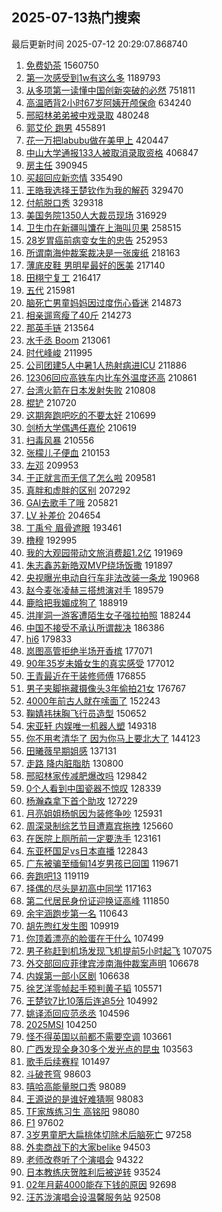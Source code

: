 ## 2025-07-13热门搜索 
最后更新时间 2025-07-12 20:29:07.868740 
1. [免费奶茶](https://s.weibo.com/weibo?q=%E5%85%8D%E8%B4%B9%E5%A5%B6%E8%8C%B6&t=31&band_rank=1&Refer=top) 1560750
1. [第一次感受到1w有这么多](https://s.weibo.com/weibo?q=%E7%AC%AC%E4%B8%80%E6%AC%A1%E6%84%9F%E5%8F%97%E5%88%B01w%E6%9C%89%E8%BF%99%E4%B9%88%E5%A4%9A&t=31&band_rank=11&Refer=top) 1189793
1. [从多项第一读懂中国创新突破的必然](https://s.weibo.com/weibo?q=%23%E4%BB%8E%E5%A4%9A%E9%A1%B9%E7%AC%AC%E4%B8%80%E8%AF%BB%E6%87%82%E4%B8%AD%E5%9B%BD%E5%88%9B%E6%96%B0%E7%AA%81%E7%A0%B4%E7%9A%84%E5%BF%85%E7%84%B6%23&t=31&band_rank=3&Refer=top) 751811
1. [高温晒背2小时67岁阿姨开颅保命](https://s.weibo.com/weibo?q=%23%E9%AB%98%E6%B8%A9%E6%99%92%E8%83%8C2%E5%B0%8F%E6%97%B667%E5%B2%81%E9%98%BF%E5%A7%A8%E5%BC%80%E9%A2%85%E4%BF%9D%E5%91%BD%23&t=31&band_rank=4&Refer=top) 634240
1. [邢昭林弟弟被中戏录取](https://s.weibo.com/weibo?q=%E9%82%A2%E6%98%AD%E6%9E%97%E5%BC%9F%E5%BC%9F%E8%A2%AB%E4%B8%AD%E6%88%8F%E5%BD%95%E5%8F%96&t=31&band_rank=2&Refer=top) 480248
1. [郭艾伦 跑男](https://s.weibo.com/weibo?q=%E9%83%AD%E8%89%BE%E4%BC%A6%20%E8%B7%91%E7%94%B7&t=31&band_rank=4&Refer=top) 455891
1. [花一万把labubu做在美甲上](https://s.weibo.com/weibo?q=%E8%8A%B1%E4%B8%80%E4%B8%87%E6%8A%8Alabubu%E5%81%9A%E5%9C%A8%E7%BE%8E%E7%94%B2%E4%B8%8A&t=31&band_rank=5&Refer=top) 420447
1. [中山大学通报133人被取消录取资格](https://s.weibo.com/weibo?q=%23%E4%B8%AD%E5%B1%B1%E5%A4%A7%E5%AD%A6%E9%80%9A%E6%8A%A5133%E4%BA%BA%E8%A2%AB%E5%8F%96%E6%B6%88%E5%BD%95%E5%8F%96%E8%B5%84%E6%A0%BC%23&t=31&band_rank=6&Refer=top) 406847
1. [房主任](https://s.weibo.com/weibo?q=%E6%88%BF%E4%B8%BB%E4%BB%BB&t=31&band_rank=5&Refer=top) 390945
1. [买超回应新恋情](https://s.weibo.com/weibo?q=%23%E4%B9%B0%E8%B6%85%E5%9B%9E%E5%BA%94%E6%96%B0%E6%81%8B%E6%83%85%23&t=31&band_rank=7&Refer=top) 335490
1. [王皓我选择王楚钦作为我的解药](https://s.weibo.com/weibo?q=%E7%8E%8B%E7%9A%93%E6%88%91%E9%80%89%E6%8B%A9%E7%8E%8B%E6%A5%9A%E9%92%A6%E4%BD%9C%E4%B8%BA%E6%88%91%E7%9A%84%E8%A7%A3%E8%8D%AF&t=31&band_rank=6&Refer=top) 329470
1. [付航脱口秀](https://s.weibo.com/weibo?q=%E4%BB%98%E8%88%AA%E8%84%B1%E5%8F%A3%E7%A7%80&t=31&band_rank=7&Refer=top) 329318
1. [美国务院1350人大裁员现场](https://s.weibo.com/weibo?q=%23%E7%BE%8E%E5%9B%BD%E5%8A%A1%E9%99%A21350%E4%BA%BA%E5%A4%A7%E8%A3%81%E5%91%98%E7%8E%B0%E5%9C%BA%23&t=31&band_rank=8&Refer=top) 316929
1. [卫生巾在新疆叫馕在上海叫贝果](https://s.weibo.com/weibo?q=%E5%8D%AB%E7%94%9F%E5%B7%BE%E5%9C%A8%E6%96%B0%E7%96%86%E5%8F%AB%E9%A6%95%E5%9C%A8%E4%B8%8A%E6%B5%B7%E5%8F%AB%E8%B4%9D%E6%9E%9C&t=31&band_rank=8&Refer=top) 258515
1. [28岁胃癌前病变女生的忠告](https://s.weibo.com/weibo?q=28%E5%B2%81%E8%83%83%E7%99%8C%E5%89%8D%E7%97%85%E5%8F%98%E5%A5%B3%E7%94%9F%E7%9A%84%E5%BF%A0%E5%91%8A&t=31&band_rank=9&Refer=top) 252953
1. [所谓南海仲裁案裁决是一张废纸](https://s.weibo.com/weibo?q=%23%E6%89%80%E8%B0%93%E5%8D%97%E6%B5%B7%E4%BB%B2%E8%A3%81%E6%A1%88%E8%A3%81%E5%86%B3%E6%98%AF%E4%B8%80%E5%BC%A0%E5%BA%9F%E7%BA%B8%23&t=31&band_rank=10&Refer=top) 218163
1. [薄底皮鞋 男明星最好的医美](https://s.weibo.com/weibo?q=%E8%96%84%E5%BA%95%E7%9A%AE%E9%9E%8B%20%E7%94%B7%E6%98%8E%E6%98%9F%E6%9C%80%E5%A5%BD%E7%9A%84%E5%8C%BB%E7%BE%8E&t=31&band_rank=12&Refer=top) 217140
1. [田栩宁复工](https://s.weibo.com/weibo?q=%23%E7%94%B0%E6%A0%A9%E5%AE%81%E5%A4%8D%E5%B7%A5%23&t=31&band_rank=13&Refer=top) 216417
1. [五代](https://s.weibo.com/weibo?q=%E4%BA%94%E4%BB%A3&t=31&band_rank=14&Refer=top) 215981
1. [脑死亡男童妈妈因过度伤心昏迷](https://s.weibo.com/weibo?q=%23%E8%84%91%E6%AD%BB%E4%BA%A1%E7%94%B7%E7%AB%A5%E5%A6%88%E5%A6%88%E5%9B%A0%E8%BF%87%E5%BA%A6%E4%BC%A4%E5%BF%83%E6%98%8F%E8%BF%B7%23&t=31&band_rank=15&Refer=top) 214873
1. [相亲遛弯瘦了40斤](https://s.weibo.com/weibo?q=%E7%9B%B8%E4%BA%B2%E9%81%9B%E5%BC%AF%E7%98%A6%E4%BA%8640%E6%96%A4&t=31&band_rank=16&Refer=top) 214273
1. [那英手链](https://s.weibo.com/weibo?q=%E9%82%A3%E8%8B%B1%E6%89%8B%E9%93%BE&t=31&band_rank=17&Refer=top) 213564
1. [水千丞 Boom](https://s.weibo.com/weibo?q=%E6%B0%B4%E5%8D%83%E4%B8%9E%20Boom&t=31&band_rank=18&Refer=top) 213061
1. [时代峰峻](https://s.weibo.com/weibo?q=%E6%97%B6%E4%BB%A3%E5%B3%B0%E5%B3%BB&t=31&band_rank=19&Refer=top) 211995
1. [公司团建5人中暑1人热射病进ICU](https://s.weibo.com/weibo?q=%23%E5%85%AC%E5%8F%B8%E5%9B%A2%E5%BB%BA5%E4%BA%BA%E4%B8%AD%E6%9A%911%E4%BA%BA%E7%83%AD%E5%B0%84%E7%97%85%E8%BF%9BICU%23&t=31&band_rank=20&Refer=top) 211886
1. [12306回应高铁车内比车外温度还高](https://s.weibo.com/weibo?q=%2312306%E5%9B%9E%E5%BA%94%E9%AB%98%E9%93%81%E8%BD%A6%E5%86%85%E6%AF%94%E8%BD%A6%E5%A4%96%E6%B8%A9%E5%BA%A6%E8%BF%98%E9%AB%98%23&t=31&band_rank=9&Refer=top) 210861
1. [台湾火箭在日本发射失败](https://s.weibo.com/weibo?q=%23%E5%8F%B0%E6%B9%BE%E7%81%AB%E7%AE%AD%E5%9C%A8%E6%97%A5%E6%9C%AC%E5%8F%91%E5%B0%84%E5%A4%B1%E8%B4%A5%23&t=31&band_rank=10&Refer=top) 210808
1. [棍铲](https://s.weibo.com/weibo?q=%E6%A3%8D%E9%93%B2&t=31&band_rank=11&Refer=top) 210720
1. [这期奔跑吧吃的不要太好](https://s.weibo.com/weibo?q=%23%E8%BF%99%E6%9C%9F%E5%A5%94%E8%B7%91%E5%90%A7%E5%90%83%E7%9A%84%E4%B8%8D%E8%A6%81%E5%A4%AA%E5%A5%BD%23&t=31&band_rank=12&Refer=top) 210699
1. [剑桥大学偶遇任嘉伦](https://s.weibo.com/weibo?q=%23%E5%89%91%E6%A1%A5%E5%A4%A7%E5%AD%A6%E5%81%B6%E9%81%87%E4%BB%BB%E5%98%89%E4%BC%A6%23&t=31&band_rank=13&Refer=top) 210619
1. [扫毒风暴](https://s.weibo.com/weibo?q=%E6%89%AB%E6%AF%92%E9%A3%8E%E6%9A%B4&t=31&band_rank=14&Refer=top) 210556
1. [张檬儿子便血](https://s.weibo.com/weibo?q=%23%E5%BC%A0%E6%AA%AC%E5%84%BF%E5%AD%90%E4%BE%BF%E8%A1%80%23&t=31&band_rank=21&Refer=top) 210153
1. [左邓](https://s.weibo.com/weibo?q=%E5%B7%A6%E9%82%93&t=31&band_rank=22&Refer=top) 209953
1. [于正就言而无信了怎么啦](https://s.weibo.com/weibo?q=%23%E4%BA%8E%E6%AD%A3%E5%B0%B1%E8%A8%80%E8%80%8C%E6%97%A0%E4%BF%A1%E4%BA%86%E6%80%8E%E4%B9%88%E5%95%A6%23&t=31&band_rank=15&Refer=top) 209581
1. [真胖和虚胖的区别](https://s.weibo.com/weibo?q=%E7%9C%9F%E8%83%96%E5%92%8C%E8%99%9A%E8%83%96%E7%9A%84%E5%8C%BA%E5%88%AB&t=31&band_rank=23&Refer=top) 207292
1. [GAI去歌手了哦](https://s.weibo.com/weibo?q=GAI%E5%8E%BB%E6%AD%8C%E6%89%8B%E4%BA%86%E5%93%A6&t=31&band_rank=16&Refer=top) 205821
1. [LV 补差价](https://s.weibo.com/weibo?q=LV%20%E8%A1%A5%E5%B7%AE%E4%BB%B7&t=31&band_rank=17&Refer=top) 204654
1. [丁禹兮 眉骨遮眼](https://s.weibo.com/weibo?q=%E4%B8%81%E7%A6%B9%E5%85%AE%20%E7%9C%89%E9%AA%A8%E9%81%AE%E7%9C%BC&t=31&band_rank=18&Refer=top) 193461
1. [橹穆](https://s.weibo.com/weibo?q=%E6%A9%B9%E7%A9%86&t=31&band_rank=24&Refer=top) 192995
1. [我的大观园带动文旅消费超1.2亿](https://s.weibo.com/weibo?q=%23%E6%88%91%E7%9A%84%E5%A4%A7%E8%A7%82%E5%9B%AD%E5%B8%A6%E5%8A%A8%E6%96%87%E6%97%85%E6%B6%88%E8%B4%B9%E8%B6%851.2%E4%BA%BF%23&t=31&band_rank=25&Refer=top) 191969
1. [朱志鑫苏新皓双MVP绕场饭撒](https://s.weibo.com/weibo?q=%23%E6%9C%B1%E5%BF%97%E9%91%AB%E8%8B%8F%E6%96%B0%E7%9A%93%E5%8F%8CMVP%E7%BB%95%E5%9C%BA%E9%A5%AD%E6%92%92%23&t=31&band_rank=26&Refer=top) 191897
1. [央视曝光电动自行车非法改装一条龙](https://s.weibo.com/weibo?q=%23%E5%A4%AE%E8%A7%86%E6%9B%9D%E5%85%89%E7%94%B5%E5%8A%A8%E8%87%AA%E8%A1%8C%E8%BD%A6%E9%9D%9E%E6%B3%95%E6%94%B9%E8%A3%85%E4%B8%80%E6%9D%A1%E9%BE%99%23&t=31&band_rank=27&Refer=top) 190968
1. [赵今麦张凌赫三搭想演对手](https://s.weibo.com/weibo?q=%23%E8%B5%B5%E4%BB%8A%E9%BA%A6%E5%BC%A0%E5%87%8C%E8%B5%AB%E4%B8%89%E6%90%AD%E6%83%B3%E6%BC%94%E5%AF%B9%E6%89%8B%23&t=31&band_rank=28&Refer=top) 189579
1. [鹿晗把我媚成狗了](https://s.weibo.com/weibo?q=%E9%B9%BF%E6%99%97%E6%8A%8A%E6%88%91%E5%AA%9A%E6%88%90%E7%8B%97%E4%BA%86&t=31&band_rank=29&Refer=top) 188919
1. [洪崖洞一游客遭陌生女子强拉拍照](https://s.weibo.com/weibo?q=%23%E6%B4%AA%E5%B4%96%E6%B4%9E%E4%B8%80%E6%B8%B8%E5%AE%A2%E9%81%AD%E9%99%8C%E7%94%9F%E5%A5%B3%E5%AD%90%E5%BC%BA%E6%8B%89%E6%8B%8D%E7%85%A7%23&t=31&band_rank=30&Refer=top) 188244
1. [中国不接受不承认所谓裁决](https://s.weibo.com/weibo?q=%23%E4%B8%AD%E5%9B%BD%E4%B8%8D%E6%8E%A5%E5%8F%97%E4%B8%8D%E6%89%BF%E8%AE%A4%E6%89%80%E8%B0%93%E8%A3%81%E5%86%B3%23&t=31&band_rank=31&Refer=top) 186386
1. [hi6](https://s.weibo.com/weibo?q=hi6&t=31&band_rank=19&Refer=top) 179833
1. [岚图高管拒绝半场开香槟](https://s.weibo.com/weibo?q=%23%E5%B2%9A%E5%9B%BE%E9%AB%98%E7%AE%A1%E6%8B%92%E7%BB%9D%E5%8D%8A%E5%9C%BA%E5%BC%80%E9%A6%99%E6%A7%9F%23&t=31&band_rank=20&Refer=top) 177071
1. [90年35岁未婚女生的真实感受](https://s.weibo.com/weibo?q=90%E5%B9%B435%E5%B2%81%E6%9C%AA%E5%A9%9A%E5%A5%B3%E7%94%9F%E7%9A%84%E7%9C%9F%E5%AE%9E%E6%84%9F%E5%8F%97&t=31&band_rank=21&Refer=top) 177012
1. [王青最近在干装修师傅](https://s.weibo.com/weibo?q=%23%E7%8E%8B%E9%9D%92%E6%9C%80%E8%BF%91%E5%9C%A8%E5%B9%B2%E8%A3%85%E4%BF%AE%E5%B8%88%E5%82%85%23&t=31&band_rank=22&Refer=top) 176855
1. [男子夹脚拖藏摄像头3年偷拍21女](https://s.weibo.com/weibo?q=%23%E7%94%B7%E5%AD%90%E5%A4%B9%E8%84%9A%E6%8B%96%E8%97%8F%E6%91%84%E5%83%8F%E5%A4%B43%E5%B9%B4%E5%81%B7%E6%8B%8D21%E5%A5%B3%23&t=31&band_rank=23&Refer=top) 176767
1. [4000年前古人就在嗦面了](https://s.weibo.com/weibo?q=%234000%E5%B9%B4%E5%89%8D%E5%8F%A4%E4%BA%BA%E5%B0%B1%E5%9C%A8%E5%97%A6%E9%9D%A2%E4%BA%86%23&t=31&band_rank=25&Refer=top) 152243
1. [鞠婧祎抹胸飞行员造型](https://s.weibo.com/weibo?q=%23%E9%9E%A0%E5%A9%A7%E7%A5%8E%E6%8A%B9%E8%83%B8%E9%A3%9E%E8%A1%8C%E5%91%98%E9%80%A0%E5%9E%8B%23&t=31&band_rank=26&Refer=top) 150652
1. [宋亚轩 内娱唯一机器人塑](https://s.weibo.com/weibo?q=%E5%AE%8B%E4%BA%9A%E8%BD%A9%20%E5%86%85%E5%A8%B1%E5%94%AF%E4%B8%80%E6%9C%BA%E5%99%A8%E4%BA%BA%E5%A1%91&t=31&band_rank=32&Refer=top) 149318
1. [你不用考清华了 因为你马上要北大了](https://s.weibo.com/weibo?q=%E4%BD%A0%E4%B8%8D%E7%94%A8%E8%80%83%E6%B8%85%E5%8D%8E%E4%BA%86%20%E5%9B%A0%E4%B8%BA%E4%BD%A0%E9%A9%AC%E4%B8%8A%E8%A6%81%E5%8C%97%E5%A4%A7%E4%BA%86&t=31&band_rank=27&Refer=top) 144123
1. [田曦薇早期姐感](https://s.weibo.com/weibo?q=%E7%94%B0%E6%9B%A6%E8%96%87%E6%97%A9%E6%9C%9F%E5%A7%90%E6%84%9F&t=31&band_rank=28&Refer=top) 137131
1. [走路 降内脏脂肪](https://s.weibo.com/weibo?q=%E8%B5%B0%E8%B7%AF%20%E9%99%8D%E5%86%85%E8%84%8F%E8%84%82%E8%82%AA&t=31&band_rank=33&Refer=top) 130800
1. [邢昭林家传减肥爆改吗](https://s.weibo.com/weibo?q=%E9%82%A2%E6%98%AD%E6%9E%97%E5%AE%B6%E4%BC%A0%E5%87%8F%E8%82%A5%E7%88%86%E6%94%B9%E5%90%97&t=31&band_rank=34&Refer=top) 129842
1. [0个人看到中国瓷器不惊叹](https://s.weibo.com/weibo?q=%230%E4%B8%AA%E4%BA%BA%E7%9C%8B%E5%88%B0%E4%B8%AD%E5%9B%BD%E7%93%B7%E5%99%A8%E4%B8%8D%E6%83%8A%E5%8F%B9%23&t=31&band_rank=29&Refer=top) 128339
1. [杨瀚森拿下首个助攻](https://s.weibo.com/weibo?q=%23%E6%9D%A8%E7%80%9A%E6%A3%AE%E6%8B%BF%E4%B8%8B%E9%A6%96%E4%B8%AA%E5%8A%A9%E6%94%BB%23&t=31&band_rank=35&Refer=top) 127229
1. [月亮姐姐杨帆因为装修争吵](https://s.weibo.com/weibo?q=%E6%9C%88%E4%BA%AE%E5%A7%90%E5%A7%90%E6%9D%A8%E5%B8%86%E5%9B%A0%E4%B8%BA%E8%A3%85%E4%BF%AE%E4%BA%89%E5%90%B5&t=31&band_rank=30&Refer=top) 125931
1. [周深录制综艺节目遭嘉宾拖拽](https://s.weibo.com/weibo?q=%23%E5%91%A8%E6%B7%B1%E5%BD%95%E5%88%B6%E7%BB%BC%E8%89%BA%E8%8A%82%E7%9B%AE%E9%81%AD%E5%98%89%E5%AE%BE%E6%8B%96%E6%8B%BD%23&t=31&band_rank=31&Refer=top) 125660
1. [在医院上厕所前一定要洗手](https://s.weibo.com/weibo?q=%E5%9C%A8%E5%8C%BB%E9%99%A2%E4%B8%8A%E5%8E%95%E6%89%80%E5%89%8D%E4%B8%80%E5%AE%9A%E8%A6%81%E6%B4%97%E6%89%8B&t=31&band_rank=34&Refer=top) 123161
1. [东亚杯国足vs日本直播](https://s.weibo.com/weibo?q=%23%E4%B8%9C%E4%BA%9A%E6%9D%AF%E5%9B%BD%E8%B6%B3vs%E6%97%A5%E6%9C%AC%E7%9B%B4%E6%92%AD%23&t=31&band_rank=35&Refer=top) 122843
1. [广东被骗至缅甸14岁男孩已回国](https://s.weibo.com/weibo?q=%23%E5%B9%BF%E4%B8%9C%E8%A2%AB%E9%AA%97%E8%87%B3%E7%BC%85%E7%94%B814%E5%B2%81%E7%94%B7%E5%AD%A9%E5%B7%B2%E5%9B%9E%E5%9B%BD%23&t=31&band_rank=36&Refer=top) 119671
1. [奔跑吧13](https://s.weibo.com/weibo?q=%E5%A5%94%E8%B7%91%E5%90%A713&t=31&band_rank=36&Refer=top) 119119
1. [择偶的尽头是初高中同学](https://s.weibo.com/weibo?q=%E6%8B%A9%E5%81%B6%E7%9A%84%E5%B0%BD%E5%A4%B4%E6%98%AF%E5%88%9D%E9%AB%98%E4%B8%AD%E5%90%8C%E5%AD%A6&t=31&band_rank=37&Refer=top) 117163
1. [第二代居民身份证迎换证高峰](https://s.weibo.com/weibo?q=%23%E7%AC%AC%E4%BA%8C%E4%BB%A3%E5%B1%85%E6%B0%91%E8%BA%AB%E4%BB%BD%E8%AF%81%E8%BF%8E%E6%8D%A2%E8%AF%81%E9%AB%98%E5%B3%B0%23&t=31&band_rank=38&Refer=top) 111850
1. [余宇涵跑步第一名](https://s.weibo.com/weibo?q=%23%E4%BD%99%E5%AE%87%E6%B6%B5%E8%B7%91%E6%AD%A5%E7%AC%AC%E4%B8%80%E5%90%8D%23&t=31&band_rank=39&Refer=top) 110643
1. [胡先煦红发生图](https://s.weibo.com/weibo?q=%E8%83%A1%E5%85%88%E7%85%A6%E7%BA%A2%E5%8F%91%E7%94%9F%E5%9B%BE&t=31&band_rank=40&Refer=top) 109919
1. [你顶着漂亮的脸蛋在干什么](https://s.weibo.com/weibo?q=%E4%BD%A0%E9%A1%B6%E7%9D%80%E6%BC%82%E4%BA%AE%E7%9A%84%E8%84%B8%E8%9B%8B%E5%9C%A8%E5%B9%B2%E4%BB%80%E4%B9%88&t=31&band_rank=41&Refer=top) 107499
1. [男子称赶到机场发现飞机提前5小时起飞](https://s.weibo.com/weibo?q=%23%E7%94%B7%E5%AD%90%E7%A7%B0%E8%B5%B6%E5%88%B0%E6%9C%BA%E5%9C%BA%E5%8F%91%E7%8E%B0%E9%A3%9E%E6%9C%BA%E6%8F%90%E5%89%8D5%E5%B0%8F%E6%97%B6%E8%B5%B7%E9%A3%9E%23&t=31&band_rank=42&Refer=top) 107075
1. [外交部回应菲律宾涉南海仲裁案声明](https://s.weibo.com/weibo?q=%23%E5%A4%96%E4%BA%A4%E9%83%A8%E5%9B%9E%E5%BA%94%E8%8F%B2%E5%BE%8B%E5%AE%BE%E6%B6%89%E5%8D%97%E6%B5%B7%E4%BB%B2%E8%A3%81%E6%A1%88%E5%A3%B0%E6%98%8E%23&t=31&band_rank=43&Refer=top) 106678
1. [内娱第一部小区剧](https://s.weibo.com/weibo?q=%E5%86%85%E5%A8%B1%E7%AC%AC%E4%B8%80%E9%83%A8%E5%B0%8F%E5%8C%BA%E5%89%A7&t=31&band_rank=38&Refer=top) 106638
1. [徐艺洋零帧起手预判黄子韬](https://s.weibo.com/weibo?q=%E5%BE%90%E8%89%BA%E6%B4%8B%E9%9B%B6%E5%B8%A7%E8%B5%B7%E6%89%8B%E9%A2%84%E5%88%A4%E9%BB%84%E5%AD%90%E9%9F%AC&t=31&band_rank=44&Refer=top) 105571
1. [王楚钦7比10落后连追5分](https://s.weibo.com/weibo?q=%23%E7%8E%8B%E6%A5%9A%E9%92%A67%E6%AF%9410%E8%90%BD%E5%90%8E%E8%BF%9E%E8%BF%BD5%E5%88%86%23&t=31&band_rank=45&Refer=top) 104992
1. [姚译添回应范丞丞](https://s.weibo.com/weibo?q=%23%E5%A7%9A%E8%AF%91%E6%B7%BB%E5%9B%9E%E5%BA%94%E8%8C%83%E4%B8%9E%E4%B8%9E%23&t=31&band_rank=39&Refer=top) 104596
1. [2025MSI](https://s.weibo.com/weibo?q=2025MSI&t=31&band_rank=46&Refer=top) 104250
1. [怪不得英国以前都不需要空调](https://s.weibo.com/weibo?q=%23%E6%80%AA%E4%B8%8D%E5%BE%97%E8%8B%B1%E5%9B%BD%E4%BB%A5%E5%89%8D%E9%83%BD%E4%B8%8D%E9%9C%80%E8%A6%81%E7%A9%BA%E8%B0%83%23&t=31&band_rank=47&Refer=top) 103661
1. [广西发现全身30多个发光点的昆虫](https://s.weibo.com/weibo?q=%23%E5%B9%BF%E8%A5%BF%E5%8F%91%E7%8E%B0%E5%85%A8%E8%BA%AB30%E5%A4%9A%E4%B8%AA%E5%8F%91%E5%85%89%E7%82%B9%E7%9A%84%E6%98%86%E8%99%AB%23&t=31&band_rank=48&Refer=top) 103563
1. [歌手后续赛程](https://s.weibo.com/weibo?q=%23%E6%AD%8C%E6%89%8B%E5%90%8E%E7%BB%AD%E8%B5%9B%E7%A8%8B%23&t=31&band_rank=49&Refer=top) 101497
1. [斗破苍穹](https://s.weibo.com/weibo?q=%E6%96%97%E7%A0%B4%E8%8B%8D%E7%A9%B9&t=31&band_rank=40&Refer=top) 98603
1. [嘻哈高能量脱口秀](https://s.weibo.com/weibo?q=%E5%98%BB%E5%93%88%E9%AB%98%E8%83%BD%E9%87%8F%E8%84%B1%E5%8F%A3%E7%A7%80&t=31&band_rank=50&Refer=top) 98089
1. [王源说的是谁好难猜啊](https://s.weibo.com/weibo?q=%E7%8E%8B%E6%BA%90%E8%AF%B4%E7%9A%84%E6%98%AF%E8%B0%81%E5%A5%BD%E9%9A%BE%E7%8C%9C%E5%95%8A&t=31&band_rank=41&Refer=top) 98083
1. [TF家族练习生 高铭阳](https://s.weibo.com/weibo?q=TF%E5%AE%B6%E6%97%8F%E7%BB%83%E4%B9%A0%E7%94%9F%20%E9%AB%98%E9%93%AD%E9%98%B3&t=31&band_rank=42&Refer=top) 98080
1. [F1](https://s.weibo.com/weibo?q=F1&t=31&band_rank=43&Refer=top) 97602
1. [3岁男童肥大扁桃体切除术后脑死亡](https://s.weibo.com/weibo?q=%233%E5%B2%81%E7%94%B7%E7%AB%A5%E8%82%A5%E5%A4%A7%E6%89%81%E6%A1%83%E4%BD%93%E5%88%87%E9%99%A4%E6%9C%AF%E5%90%8E%E8%84%91%E6%AD%BB%E4%BA%A1%23&t=31&band_rank=44&Refer=top) 97258
1. [外卖商战下的大家belike](https://s.weibo.com/weibo?q=%E5%A4%96%E5%8D%96%E5%95%86%E6%88%98%E4%B8%8B%E7%9A%84%E5%A4%A7%E5%AE%B6belike&t=31&band_rank=45&Refer=top) 94503
1. [老师改卷听了个演唱会](https://s.weibo.com/weibo?q=%E8%80%81%E5%B8%88%E6%94%B9%E5%8D%B7%E5%90%AC%E4%BA%86%E4%B8%AA%E6%BC%94%E5%94%B1%E4%BC%9A&t=31&band_rank=46&Refer=top) 94322
1. [日本教练庆贺胜利后被逆转](https://s.weibo.com/weibo?q=%23%E6%97%A5%E6%9C%AC%E6%95%99%E7%BB%83%E5%BA%86%E8%B4%BA%E8%83%9C%E5%88%A9%E5%90%8E%E8%A2%AB%E9%80%86%E8%BD%AC%23&t=31&band_rank=47&Refer=top) 93524
1. [02年月薪4000能存下钱的原因](https://s.weibo.com/weibo?q=02%E5%B9%B4%E6%9C%88%E8%96%AA4000%E8%83%BD%E5%AD%98%E4%B8%8B%E9%92%B1%E7%9A%84%E5%8E%9F%E5%9B%A0&t=31&band_rank=48&Refer=top) 92698
1. [汪苏泷演唱会设温馨服务站](https://s.weibo.com/weibo?q=%E6%B1%AA%E8%8B%8F%E6%B3%B7%E6%BC%94%E5%94%B1%E4%BC%9A%E8%AE%BE%E6%B8%A9%E9%A6%A8%E6%9C%8D%E5%8A%A1%E7%AB%99&t=31&band_rank=50&Refer=top) 92508
